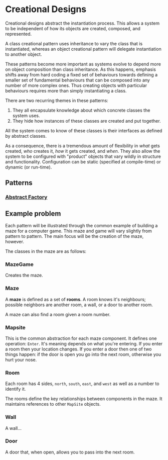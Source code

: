 # Creational Designs

Creational designs abstract the instantiation process.
This allows a system to be independent of how its objects are created, composed, and represented.

A class creational pattern uses inheritance to vary the class that is instantiated, whereas an object creational pattern will delegate instantiation to another object.

These patterns become more important as systems evolve to depend more on object composition than class inheritance.
As this happens, emphasis shifts away from hard coding a fixed set of behaviours towards defining a smaller set of fundamental behaviours that can be composed into any number of more complex ones.
Thus creating objects with particular behaviours requires more than simply instantiating a class.

There are two recurring themes in these patterns:

1. They all encapsulate knowledge about which concrete classes the system uses.
1. They hide how instances of these classes are created and put together.

All the system comes to know of these classes is their interfaces as defined by abstract classes.

As a consequence, there is a tremendous amount of flexibility in *what* gets created, *who* creates it, *how* it gets created, and *when*.
They also allow the system to be configured with "product" objects that vary wildly in structure and functionality.
Configuration can be static (specified at compile-time) or dynamic (or run-time).

## Patterns

### [Abstract Factory](/creational/abstract-factory)

## Example problem
Each pattern will be illustrated through the common example of building a maze for a computer game.
This maze and game will vary slightly from pattern to pattern.
The main focus will be the creation of the maze, however.

The classes in the maze are as follows:

### MazeGame
Creates the maze.

### Maze
A **maze** is defined as a set of **rooms**. A room knows it's neighbours; possible neighbors are another room, a wall, or a door to another room.

A maze can also find a room given a room number.

### Mapsite
This is the common abstraction for each maze component. It defines one operation: `Enter`.
It's meaning depends on what you're entering. If you enter a room then your location changes.
If you enter a door then one of two things happen: if the door is open you go into the next room, otherwise you hurt your nose.

### Room
Each room has 4 sides, `north`, `south`, `east`, and `west` as well as a number to identify it.

The rooms define the key relationships between components in the maze. It maintains references to other `MapSite` objects.

### Wall
A wall...

### Door
A door that, when open, allows you to pass into the next room.
